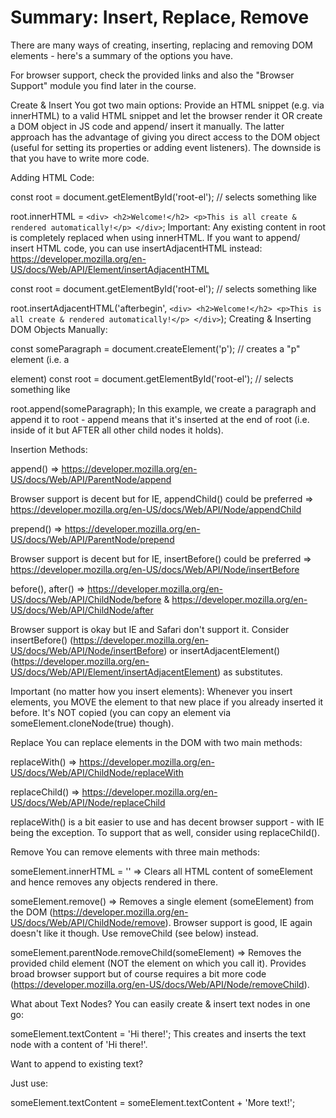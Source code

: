# Summary: Insert, Replace, Remove
There are many ways of creating, inserting, replacing and removing DOM elements - here's a summary of the options you have.

For browser support, check the provided links and also the "Browser Support" module you find later in the course.

Create & Insert
You got two main options: Provide an HTML snippet (e.g. via innerHTML) to a valid HTML snippet and let the browser render it OR create a DOM object in JS code and append/ insert it manually. The latter approach has the advantage of giving you direct access to the DOM object (useful for setting its properties or adding event listeners). The downside is that you have to write more code.

Adding HTML Code:

const root = document.getElementById('root-el'); // selects something like <div id="root-el">
root.innerHTML = `
    <div>
        <h2>Welcome!</h2>
        <p>This is all create & rendered automatically!</p>
    </div>
`;
Important: Any existing content in root is  completely replaced when using innerHTML. If you want to append/ insert HTML code, you can use insertAdjacentHTML instead: https://developer.mozilla.org/en-US/docs/Web/API/Element/insertAdjacentHTML

const root = document.getElementById('root-el'); // selects something like <div id="root-el">
root.insertAdjacentHTML('afterbegin', `
    <div>
        <h2>Welcome!</h2>
        <p>This is all create & rendered automatically!</p>
    </div>
`);
Creating & Inserting DOM Objects Manually:

const someParagraph = document.createElement('p'); // creates a "p" element (i.e. a <p> element)
const root = document.getElementById('root-el'); // selects something like <div id="root-el">
root.append(someParagraph);
In this example, we create a paragraph and append it to root - append means that it's inserted at the end of root (i.e. inside of it but AFTER all other child nodes it holds).

Insertion Methods:

append() => https://developer.mozilla.org/en-US/docs/Web/API/ParentNode/append

Browser support is decent but for IE, appendChild() could be preferred => https://developer.mozilla.org/en-US/docs/Web/API/Node/appendChild

prepend() => https://developer.mozilla.org/en-US/docs/Web/API/ParentNode/prepend

Browser support is decent but for IE, insertBefore() could be preferred => https://developer.mozilla.org/en-US/docs/Web/API/Node/insertBefore

before(), after() => https://developer.mozilla.org/en-US/docs/Web/API/ChildNode/before & https://developer.mozilla.org/en-US/docs/Web/API/ChildNode/after

Browser support is okay but IE and Safari don't support it. Consider insertBefore() (https://developer.mozilla.org/en-US/docs/Web/API/Node/insertBefore) or insertAdjacentElement() (https://developer.mozilla.org/en-US/docs/Web/API/Element/insertAdjacentElement) as substitutes.

Important (no matter how you insert elements): Whenever you insert elements, you MOVE the element to that new place if you already inserted it before. It's NOT copied (you can copy an element via someElement.cloneNode(true) though).

Replace
You can replace elements in the DOM with two main methods:

replaceWith() => https://developer.mozilla.org/en-US/docs/Web/API/ChildNode/replaceWith

replaceChild() => https://developer.mozilla.org/en-US/docs/Web/API/Node/replaceChild

replaceWith() is a bit easier to use and has decent browser support - with IE being the exception. To support that as well, consider using replaceChild().

Remove
You can remove elements with three main methods:

someElement.innerHTML = '' => Clears all HTML content of someElement and hence removes any objects rendered in there.

someElement.remove() => Removes a single element (someElement) from the DOM (https://developer.mozilla.org/en-US/docs/Web/API/ChildNode/remove). Browser support is good, IE again doesn't like it though. Use removeChild (see below) instead.

someElement.parentNode.removeChild(someElement) =>  Removes the provided child element (NOT the element on which you call it). Provides broad browser support but of course requires a bit more code (https://developer.mozilla.org/en-US/docs/Web/API/Node/removeChild).

What about Text Nodes?
You can easily create & insert text nodes in one go:

someElement.textContent = 'Hi there!';
This creates and inserts the text node with a content of 'Hi there!'.

Want to append to existing text?

Just use:

someElement.textContent = someElement.textContent + 'More text!';